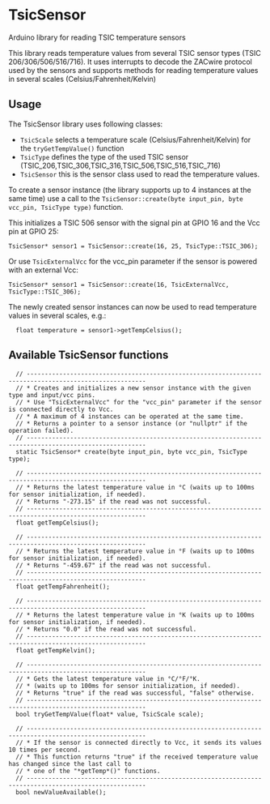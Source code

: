 # TsicSensor
Arduino library for reading TSIC temperature sensors

This library reads temperature values from several TSIC sensor types (TSIC 206/306/506/516/716). It uses interrupts
to decode the ZACwire protocol used by the sensors and supports methods for reading temperature values in several 
scales (Celsius/Fahrenheit/Kelvin)

## Usage

The TsicSensor library uses following classes:
* `TsicScale` selects a temperature scale (Celsius/Fahrenheit/Kelvin) for the `tryGetTempValue()` function	
* `TsicType` defines the type of the used TSIC sensor (TSIC_206,TSIC_306,TSIC_316,TSIC_506,TSIC_516,TSIC_716)
* `TsicSensor` this is the sensor class used to read the temperature values.

To create a sensor instance (the library supports up to 4 instances at the same time) use a call to the
`TsicSensor::create(byte input_pin, byte vcc_pin, TsicType type)` function.


This initializes a TSIC 506 sensor with the signal pin at GPIO 16 and the Vcc pin at GPIO 25:
```
TsicSensor* sensor1 = TsicSensor::create(16, 25, TsicType::TSIC_306);
```
 
Or use `TsicExternalVcc` for the vcc_pin parameter if the sensor is powered with an external Vcc:
```
TsicSensor* sensor1 = TsicSensor::create(16, TsicExternalVcc, TsicType::TSIC_306);
```

The newly created sensor instances can now be used to read temperature values in several scales, e.g.:
```
  float temperature = sensor1->getTempCelsius();
```


## Available TsicSensor functions

```
  // -------------------------------------------------------------------------------------------------------
  // * Creates and initializes a new sensor instance with the given type and input/vcc pins. 
  // * Use "TsicExternalVcc" for the "vcc_pin" parameter if the sensor is connected directly to Vcc.
  // * A maximum of 4 instances can be operated at the same time.
  // * Returns a pointer to a sensor instance (or "nullptr" if the operation failed). 
  // -------------------------------------------------------------------------------------------------------
  static TsicSensor* create(byte input_pin, byte vcc_pin, TsicType type);  
  
  // -------------------------------------------------------------------------------------------------------
  // * Returns the latest temperature value in °C (waits up to 100ms for sensor initialization, if needed).
  // * Returns "-273.15" if the read was not successful.
  // -------------------------------------------------------------------------------------------------------
  float getTempCelsius();

  // -------------------------------------------------------------------------------------------------------
  // * Returns the latest temperature value in °F (waits up to 100ms for sensor initialization, if needed).
  // * Returns "-459.67" if the read was not successful.
  // -------------------------------------------------------------------------------------------------------
  float getTempFahrenheit();
  
  // -------------------------------------------------------------------------------------------------------
  // * Returns the latest temperature value in °K (waits up to 100ms for sensor initialization, if needed).
  // * Returns "0.0" if the read was not successful.
  // -------------------------------------------------------------------------------------------------------
  float getTempKelvin();
  
  // -------------------------------------------------------------------------------------------------------
  // * Gets the latest temperature value in °C/°F/°K. 
  // * (waits up to 100ms for sensor initialization, if needed).
  // * Returns "true" if the read was successful, "false" otherwise.
  // -------------------------------------------------------------------------------------------------------
  bool tryGetTempValue(float* value, TsicScale scale);

  // -------------------------------------------------------------------------------------------------------
  // * If the sensor is connected directly to Vcc, it sends its values 10 times per second.
  // * This function returns "true" if the received temperature value has changed since the last call to
  // * one of the "*getTemp*()" functions.
  // -------------------------------------------------------------------------------------------------------
  bool newValueAvailable();           

```

